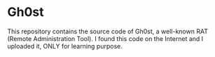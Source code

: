 Gh0st
=====
This repository contains the source code of Gh0st, a well-known RAT (Remote Administration Tool).
I found this code on the Internet and I uploaded it, ONLY for learning purpose.


